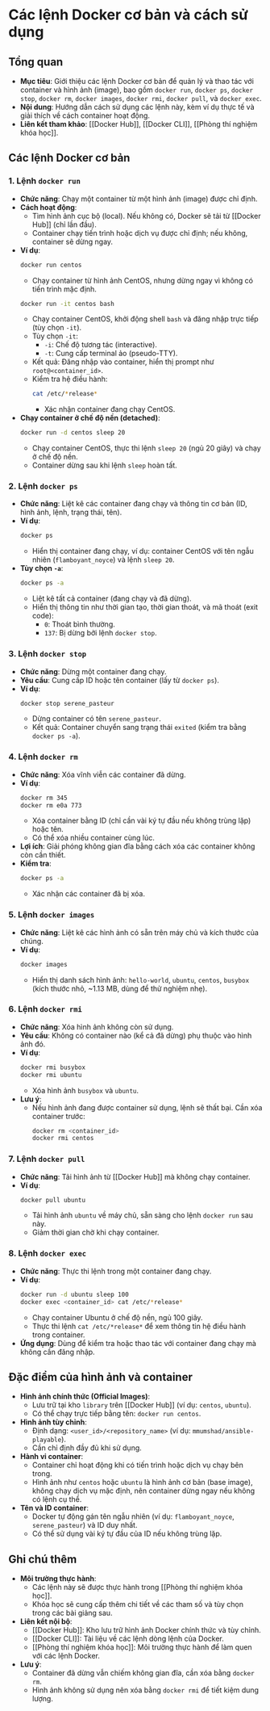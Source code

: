# Các lệnh Docker cơ bản và cách sử dụng

## Tổng quan
- **Mục tiêu**: Giới thiệu các lệnh Docker cơ bản để quản lý và thao tác với container và hình ảnh (image), bao gồm `docker run`, `docker ps`, `docker stop`, `docker rm`, `docker images`, `docker rmi`, `docker pull`, và `docker exec`.
- **Nội dung**: Hướng dẫn cách sử dụng các lệnh này, kèm ví dụ thực tế và giải thích về cách container hoạt động.
- **Liên kết tham khảo**: [[Docker Hub]], [[Docker CLI]], [[Phòng thí nghiệm khóa học]].

## Các lệnh Docker cơ bản

### 1. Lệnh `docker run`
- **Chức năng**: Chạy một container từ một hình ảnh (image) được chỉ định.
- **Cách hoạt động**:
  - Tìm hình ảnh cục bộ (local). Nếu không có, Docker sẽ tải từ [[Docker Hub]] (chỉ lần đầu).
  - Container chạy tiến trình hoặc dịch vụ được chỉ định; nếu không, container sẽ dừng ngay.
- **Ví dụ**:
  ```bash
  docker run centos
  ```
  - Chạy container từ hình ảnh CentOS, nhưng dừng ngay vì không có tiến trình mặc định.
  ```bash
  docker run -it centos bash
  ```
  - Chạy container CentOS, khởi động shell `bash` và đăng nhập trực tiếp (tùy chọn `-it`).
  - Tùy chọn `-it`:
    - `-i`: Chế độ tương tác (interactive).
    - `-t`: Cung cấp terminal ảo (pseudo-TTY).
  - Kết quả: Đăng nhập vào container, hiển thị prompt như `root@<container_id>`.
  - Kiểm tra hệ điều hành:
    ```bash
    cat /etc/*release*
    ```
    - Xác nhận container đang chạy CentOS.
- **Chạy container ở chế độ nền (detached)**:
  ```bash
  docker run -d centos sleep 20
  ```
  - Chạy container CentOS, thực thi lệnh `sleep 20` (ngủ 20 giây) và chạy ở chế độ nền.
  - Container dừng sau khi lệnh `sleep` hoàn tất.

### 2. Lệnh `docker ps`
- **Chức năng**: Liệt kê các container đang chạy và thông tin cơ bản (ID, hình ảnh, lệnh, trạng thái, tên).
- **Ví dụ**:
  ```bash
  docker ps
  ```
  - Hiển thị container đang chạy, ví dụ: container CentOS với tên ngẫu nhiên (`flamboyant_noyce`) và lệnh `sleep 20`.
- **Tùy chọn `-a`**:
  ```bash
  docker ps -a
  ```
  - Liệt kê tất cả container (đang chạy và đã dừng).
  - Hiển thị thông tin như thời gian tạo, thời gian thoát, và mã thoát (exit code):
    - `0`: Thoát bình thường.
    - `137`: Bị dừng bởi lệnh `docker stop`.

### 3. Lệnh `docker stop`
- **Chức năng**: Dừng một container đang chạy.
- **Yêu cầu**: Cung cấp ID hoặc tên container (lấy từ `docker ps`).
- **Ví dụ**:
  ```bash
  docker stop serene_pasteur
  ```
  - Dừng container có tên `serene_pasteur`.
  - Kết quả: Container chuyển sang trạng thái `exited` (kiểm tra bằng `docker ps -a`).

### 4. Lệnh `docker rm`
- **Chức năng**: Xóa vĩnh viễn các container đã dừng.
- **Ví dụ**:
  ```bash
  docker rm 345
  docker rm e0a 773
  ```
  - Xóa container bằng ID (chỉ cần vài ký tự đầu nếu không trùng lặp) hoặc tên.
  - Có thể xóa nhiều container cùng lúc.
- **Lợi ích**: Giải phóng không gian đĩa bằng cách xóa các container không còn cần thiết.
- **Kiểm tra**:
  ```bash
  docker ps -a
  ```
  - Xác nhận các container đã bị xóa.

### 5. Lệnh `docker images`
- **Chức năng**: Liệt kê các hình ảnh có sẵn trên máy chủ và kích thước của chúng.
- **Ví dụ**:
  ```bash
  docker images
  ```
  - Hiển thị danh sách hình ảnh: `hello-world`, `ubuntu`, `centos`, `busybox` (kích thước nhỏ, ~1.13 MB, dùng để thử nghiệm nhẹ).

### 6. Lệnh `docker rmi`
- **Chức năng**: Xóa hình ảnh không còn sử dụng.
- **Yêu cầu**: Không có container nào (kể cả đã dừng) phụ thuộc vào hình ảnh đó.
- **Ví dụ**:
  ```bash
  docker rmi busybox
  docker rmi ubuntu
  ```
  - Xóa hình ảnh `busybox` và `ubuntu`.
- **Lưu ý**:
  - Nếu hình ảnh đang được container sử dụng, lệnh sẽ thất bại. Cần xóa container trước:
    ```bash
    docker rm <container_id>
    docker rmi centos
    ```

### 7. Lệnh `docker pull`
- **Chức năng**: Tải hình ảnh từ [[Docker Hub]] mà không chạy container.
- **Ví dụ**:
  ```bash
  docker pull ubuntu
  ```
  - Tải hình ảnh `ubuntu` về máy chủ, sẵn sàng cho lệnh `docker run` sau này.
  - Giảm thời gian chờ khi chạy container.

### 8. Lệnh `docker exec`
- **Chức năng**: Thực thi lệnh trong một container đang chạy.
- **Ví dụ**:
  ```bash
  docker run -d ubuntu sleep 100
  docker exec <container_id> cat /etc/*release*
  ```
  - Chạy container Ubuntu ở chế độ nền, ngủ 100 giây.
  - Thực thi lệnh `cat /etc/*release*` để xem thông tin hệ điều hành trong container.
- **Ứng dụng**: Dùng để kiểm tra hoặc thao tác với container đang chạy mà không cần đăng nhập.

## Đặc điểm của hình ảnh và container
- **Hình ảnh chính thức (Official Images)**:
  - Lưu trữ tại kho `library` trên [[Docker Hub]] (ví dụ: `centos`, `ubuntu`).
  - Có thể chạy trực tiếp bằng tên: `docker run centos`.
- **Hình ảnh tùy chỉnh**:
  - Định dạng: `<user_id>/<repository_name>` (ví dụ: `mmumshad/ansible-playable`).
  - Cần chỉ định đầy đủ khi sử dụng.
- **Hành vi container**:
  - Container chỉ hoạt động khi có tiến trình hoặc dịch vụ chạy bên trong.
  - Hình ảnh như `centos` hoặc `ubuntu` là hình ảnh cơ bản (base image), không chạy dịch vụ mặc định, nên container dừng ngay nếu không có lệnh cụ thể.
- **Tên và ID container**:
  - Docker tự động gán tên ngẫu nhiên (ví dụ: `flamboyant_noyce`, `serene_pasteur`) và ID duy nhất.
  - Có thể sử dụng vài ký tự đầu của ID nếu không trùng lặp.

## Ghi chú thêm
- **Môi trường thực hành**:
  - Các lệnh này sẽ được thực hành trong [[Phòng thí nghiệm khóa học]].
  - Khóa học sẽ cung cấp thêm chi tiết về các tham số và tùy chọn trong các bài giảng sau.
- **Liên kết nội bộ**:
  - [[Docker Hub]]: Kho lưu trữ hình ảnh Docker chính thức và tùy chỉnh.
  - [[Docker CLI]]: Tài liệu về các lệnh dòng lệnh của Docker.
  - [[Phòng thí nghiệm khóa học]]: Môi trường thực hành để làm quen với các lệnh Docker.
- **Lưu ý**:
  - Container đã dừng vẫn chiếm không gian đĩa, cần xóa bằng `docker rm`.
  - Hình ảnh không sử dụng nên xóa bằng `docker rmi` để tiết kiệm dung lượng.
